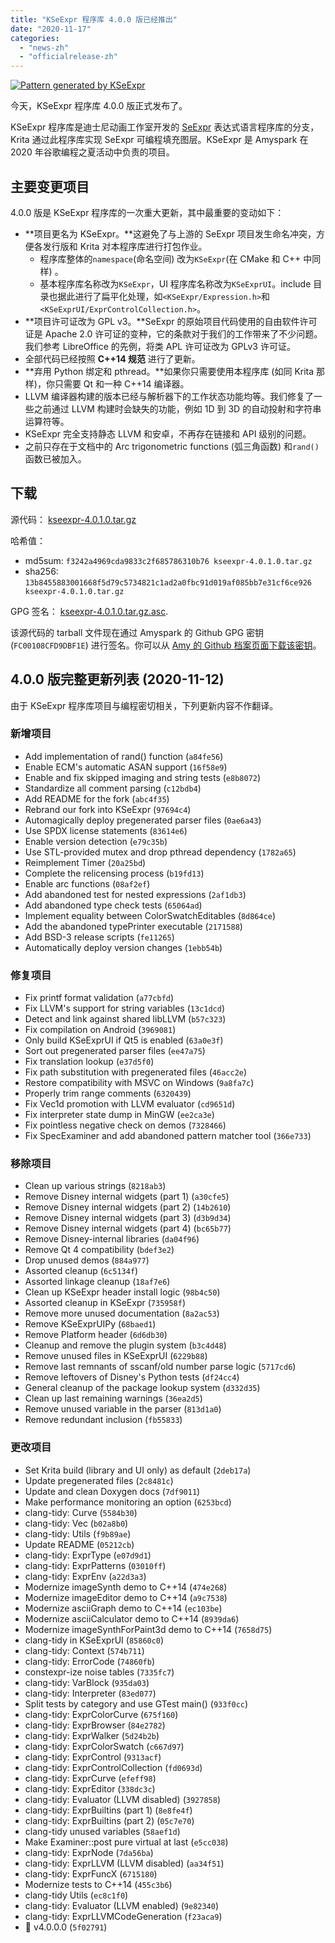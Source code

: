 ```yaml
---
title: "KSeExpr 程序库 4.0.0 版已经推出"
date: "2020-11-17"
categories: 
  - "news-zh"
  - "officialrelease-zh"
---
```


[![Pattern generated by KSeExpr](/images/posts/2020/kseexpr-1024x1024.jpg)](https://krita.org/wp-content/uploads/2020/11/kseexpr.jpg)

今天，KSeExpr 程序库 4.0.0 版正式发布了。

KSeExpr 程序库是迪士尼动画工作室开发的 [SeExpr](https://wdas.github.io/seexpr/) 表达式语言程序库的分支，Krita 通过此程序库实现 SeExpr 可编程填充图层。KSeExpr 是 Amyspark 在 2020 年谷歌编程之夏活动中负责的项目。

## 主要变更项目

4.0.0 版是 KSeExpr 程序库的一次重大更新，其中最重要的变动如下：

- **项目更名为 KSeExpr。**这避免了与上游的 SeExpr 项目发生命名冲突，方便各发行版和 Krita 对本程序库进行打包作业。
    - 程序库整体的`namespace`(命名空间) 改为`KSeExpr`(在 CMake 和 C++ 中同样) 。
    - 基本程序库名称改为`KSeExpr`，UI 程序库名称改为`KSeExprUI`。include 目录也据此进行了扁平化处理，如`<KSeExpr/Expression.h>`和`<KSeExprUI/ExprControlCollection.h>`。
- **项目许可证改为 GPL v3。**SeExpr 的原始项目代码使用的自由软件许可证是 Apache 2.0 许可证的变种，它的条款对于我们的工作带来了不少问题。我们参考 LibreOffice 的先例，将类 APL 许可证改为 GPLv3 许可证。
- 全部代码已经按照 **C++14 规范** 进行了更新。
- **弃用 Python 绑定和 pthread。**如果你只需要使用本程序库 (如同 Krita 那样)，你只需要 Qt 和一种 C++14 编译器。
- LLVM 编译器构建的版本已经与解析器下的工作状态功能均等。我们修复了一些之前通过 LLVM 构建时会缺失的功能，例如 1D 到 3D 的自动投射和字符串运算符等。
- KSeExpr 完全支持静态 LLVM 和安卓，不再存在链接和 API 级别的问题。
- 之前只存在于文档中的 Arc trigonometric functions (弧三角函数) 和`rand()`函数已被加入。

## 下载

源代码： [kseexpr-4.0.1.0.tar.gz](https://download.kde.org/stable/kseexpr/4.0.1/kseexpr-4.0.1.0.tar.gz)

哈希值：

- md5sum: `f3242a4969cda9833c2f685786310b76 kseexpr-4.0.1.0.tar.gz`
- sha256: `13b8455883001668f5d79c5734821c1ad2a0fbc91d019af085bb7e31cf6ce926 kseexpr-4.0.1.0.tar.gz`

GPG 签名： [kseexpr-4.0.1.0.tar.gz.asc](https://download.kde.org/stable/kseexpr/4.0.1/kseexpr-4.0.1.0.tar.gz.asc).

该源代码的 tarball 文件现在通过 Amyspark 的 Github GPG 密钥 (`FC00108CFD9DBF1E`) 进行签名。你可以从 [Amy 的 Github 档案页面下载该密钥](https://github.com/amyspark.gpg)。

## 4.0.0 版完整更新列表 (2020-11-12)

由于 KSeExpr 程序库项目与编程密切相关，下列更新内容不作翻译。

### 新增项目

- Add implementation of rand() function (`a84fe56`)
- Enable ECM's automatic ASAN support (`16f58e9`)
- Enable and fix skipped imaging and string tests (`e8b8072`)
- Standardize all comment parsing (`c12bdb4`)
- Add README for the fork (`abc4f35`)
- Rebrand our fork into KSeExpr (`97694c4`)
- Automagically deploy pregenerated parser files (`0ae6a43`)
- Use SPDX license statements (`83614e6`)
- Enable version detection (`e79c35b`)
- Use STL-provided mutex and drop pthread dependency (`1782a65`)
- Reimplement Timer (`20a25bd`)
- Complete the relicensing process (`b19fd13`)
- Enable arc functions (`08af2ef`)
- Add abandoned test for nested expressions (`2af1db3`)
- Add abandoned type check tests (`65064ad`)
- Implement equality between ColorSwatchEditables (`8d864ce`)
- Add the abandoned typePrinter executable (`2171588`)
- Add BSD-3 release scripts (`fe11265`)
- Automatically deploy version changes (`1ebb54b`)

### 修复项目

- Fix printf format validation (`a77cbfd`)
- Fix LLVM's support for string variables (`13c1dcd`)
- Detect and link against shared libLLVM (`b57c323`)
- Fix compilation on Android (`3969081`)
- Only build KSeExprUI if Qt5 is enabled (`63a0e3f`)
- Sort out pregenerated parser files (`ee47a75`)
- Fix translation lookup (`e37d5f0`)
- Fix path substitution with pregenerated files (`46acc2e`)
- Restore compatibility with MSVC on Windows (`9a8fa7c`)
- Properly trim range comments (`6320439`)
- Fix Vec1d promotion with LLVM evaluator (`cd9651d`)
- Fix interpreter state dump in MinGW (`ee2ca3e`)
- Fix pointless negative check on demos (`7328466`)
- Fix SpecExaminer and add abandoned pattern matcher tool (`366e733`)

### 移除项目

- Clean up various strings (`8218ab3`)
- Remove Disney internal widgets (part 1) (`a30cfe5`)
- Remove Disney internal widgets (part 2) (`14b2610`)
- Remove Disney internal widgets (part 3) (`d3b9d34`)
- Remove Disney internal widgets (part 4) (`bc65b77`)
- Remove Disney-internal libraries (`da04f96`)
- Remove Qt 4 compatibility (`bdef3e2`)
- Drop unused demos (`884a977`)
- Assorted cleanup (`6c5134f`)
- Assorted linkage cleanup (`18af7e6`)
- Clean up KSeExpr header install logic (`98b4c50`)
- Assorted cleanup in KSeExpr (`735958f`)
- Remove more unused documentation (`8a2ac53`)
- Remove KSeExprUIPy (`68baed1`)
- Remove Platform header (`6d6db30`)
- Cleanup and remove the plugin system (`b3c4d48`)
- Remove unused files in KSeExprUI (`6229b88`)
- Remove last remnants of sscanf/old number parse logic (`5717cd6`)
- Remove leftovers of Disney's Python tests (`df24cc4`)
- General cleanup of the package lookup system (`d332d35`)
- Clean up last remaining warnings (`36ea2d5`)
- Remove unused variable in the parser (`813d1a0`)
- Remove redundant inclusion (`fb55833`)

### 更改项目

- Set Krita build (library and UI only) as default (`2deb17a`)
- Update pregenerated files (`2c8481c`)
- Update and clean Doxygen docs (`7df9011`)
- Make performance monitoring an option (`6253bcd`)
- clang-tidy: Curve (`5584b30`)
- clang-tidy: Vec (`b02a8b0`)
- clang-tidy: Utils (`f9b89ae`)
- Update README (`05212cb`)
- clang-tidy: ExprType (`e07d9d1`)
- clang-tidy: ExprPatterns (`03010ff`)
- clang-tidy: ExprEnv (`a22d3a3`)
- Modernize imageSynth demo to C++14 (`474e268`)
- Modernize imageEditor demo to C++14 (`a9c7538`)
- Modernize asciiGraph demo to C++14 (`ec103be`)
- Modernize asciiCalculator demo to C++14 (`8939da6`)
- Modernize imageSynthForPaint3d demo to C++14 (`7658d75`)
- clang-tidy in KSeExprUI (`85860c0`)
- clang-tidy: Context (`574b711`)
- clang-tidy: ErrorCode (`74860fb`)
- constexpr-ize noise tables (`7335fc7`)
- clang-tidy: VarBlock (`935da03`)
- clang-tidy: Interpreter (`83ed077`)
- Split tests by category and use GTest main() (`933f0cc`)
- clang-tidy: ExprColorCurve (`675f160`)
- clang-tidy: ExprBrowser (`84e2782`)
- clang-tidy: ExprWalker (`5d24b2b`)
- clang-tidy: ExprColorSwatch (`c667d97`)
- clang-tidy: ExprControl (`9313acf`)
- clang-tidy: ExprControlCollection (`fd0693d`)
- clang-tidy: ExprCurve (`efeff98`)
- clang-tidy: ExprEditor (`338dc3c`)
- clang-tidy: Evaluator (LLVM disabled) (`3927858`)
- clang-tidy: ExprBuiltins (part 1) (`8e8fe4f`)
- clang-tidy: ExprBuiltins (part 2) (`05c7e70`)
- clang-tidy unused variables (`58aef1d`)
- Make Examiner::post pure virtual at last (`e5cc038`)
- clang-tidy: ExprNode (`7da56ba`)
- clang-tidy: ExprLLVM (LLVM disabled) (`aa34f51`)
- clang-tidy: ExprFuncX (`6715180`)
- Modernize tests to C++14 (`455c3b6`)
- clang-tidy Utils (`ec8c1f0`)
- clang-tidy: Evaluator (LLVM enabled) (`9e82340`)
- clang-tidy: ExprLLVMCodeGeneration (`f23aca9`)
- :gem: v4.0.0.0 (`5f02791`)

